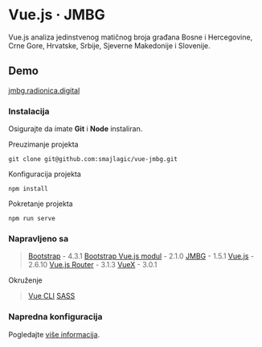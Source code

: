 # Vue.js &middot; JMBG

Vue.js analiza jedinstvenog matičnog broja građana Bosne i Hercegovine, Crne Gore, Hrvatske, Srbije, Sjeverne Makedonije i Slovenije.

## Demo

[jmbg.radionica.digital](https://jmbg.radionica.digital/)

### Instalacija

Osigurajte da imate __Git__ i __Node__ instaliran.

Preuzimanje projekta
```shell
git clone git@github.com:smajlagic/vue-jmbg.git 
```

Konfiguracija projekta
```shell
npm install
```

Pokretanje projekta
```shell
npm run serve
```

### Napravljeno sa

> [Bootstrap](https://getbootstrap.com/) - 4.3.1 
> [Bootstrap Vue.js modul](https://bootstrap-vue.js.org/) - 2.1.0
> [JMBG](https://www.npmjs.com/package/jmbg) - 1.5.1
> [Vue.js](https://vuejs.org/) - 2.6.10
> [Vue.js Router](https://router.vuejs.org/) - 3.1.3
> [VueX](https://vuex.vuejs.org/) - 3.0.1

Okruženje

> [Vue CLI](https://cli.vuejs.org/)
> [SASS](https://sass-lang.com/)

### Napredna konfiguracija
Pogledajte [više informacija](https://cli.vuejs.org/config/).
